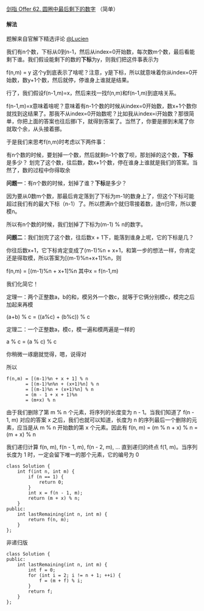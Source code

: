 [剑指 Offer 62. 圆圈中最后剩下的数字](https://leetcode-cn.com/problems/yuan-quan-zhong-zui-hou-sheng-xia-de-shu-zi-lcof/) （简单）


#### 解法

题解来自官解下精选评论 [@Lucien](https://leetcode-cn.com/u/lucien_z/)



我们有n个数，下标从0到n-1，然后从index=0开始数，每次数m个数，最后看能剩下谁。我们假设能剩下的数的**下标**为y，则我们把这件事表示为

f(n,m) = y
这个y到底表示了啥呢？注意，y是下标，所以就意味着你从index=0开始数，数y+1个数，然后就停，停谁身上谁就是结果。

行了，我们假设f(n-1,m)=x，然后来找一找f(n,m)和f(n-1,m)到底啥关系。

f(n-1,m)=x意味着啥呢？意味着有n-1个数的时候从index=0开始数，数x+1个数你就找到这结果了。那我不从index=0开始数呢？比如我从index=i开始数？那很简单，你把上面的答案也往后挪i下，就得到答案了。当然了，你要是挪到末尾了你就取个余，从头接着挪。

于是我们来思考f(n,m)时考虑以下两件事：

有n个数的时候，要划掉一个数，然后就剩n-1个数了呗，那划掉的这个数，**下标**是多少？
划完了这个数，往后数，数x+1个数，停在谁身上谁就是我们的答案。当然了，数的过程中你得取余

**问题一**：有n个数的时候，划掉了谁？**下标**是多少？

因为要从0数m个数，那最后肯定落到了下标为m-1的数身上了，但这个下标可能超过我们有的最大下标（n-1）了。所以攒满n个就归零接着数，逢n归零，所以要模n。

所以有n个数的时候，我们划掉了下标为(m-1) % n的数字。

**问题二**：我们划完了这个数，往后数x + 1下，能落到谁身上呢，它的下标是几？

你往后数x+1，它下标肯定变成了(m-1)%n + x+1，和第一步的想法一样，你肯定还是得取模，所以答案为[(m-1)%n+x+1]%n，则

f(n,m) = [(m-1)%n + x+1]%n
其中x = f(n-1,m)

我们化简它！

定理一：两个正整数a，b的和，模另外一个数c，就等于它俩分别模c，模完之后加起来再模

(a+b) % c = ((a%c) + (b%c)) % c

定理二：一个正整数a，模c，模一遍和模两遍是一样的

a % c = (a % c) % c

你稍微一琢磨就觉得，嗯，说得对

所以
```
f(n,m) = [(m-1)%n + x + 1] % n
       = [(m-1)%n%n + (x+1)%n] % n
       = [(m-1)%n + (x+1)%n] % n
       = (m - 1 + x + 1)%n
       = (m+x) % n
```
由于我们删除了第 m % n 个元素，将序列的长度变为 n - 1。当我们知道了 f(n - 1, m) 对应的答案 x 之后，我们也就可以知道，长度为 n 的序列最后一个删除的元素，应当是从 m % n 开始数的第 x 个元素。因此有 f(n, m) = (m % n + x) % n = (m + x) % n

我们递归计算 f(n, m), f(n - 1, m), f(n - 2, m), ... 直到递归的终点 f(1, m)。当序列长度为 1 时，一定会留下唯一的那个元素，它的编号为 0

```
class Solution {
    int f(int n, int m) {
        if (n == 1) {
            return 0;
        }
        int x = f(n - 1, m);
        return (m + x) % n;
    }
public:
    int lastRemaining(int n, int m) {
        return f(n, m);
    }
};
```

非递归版
```
class Solution {
public:
    int lastRemaining(int n, int m) {
        int f = 0;
        for (int i = 2; i != n + 1; ++i) {
            f = (m + f) % i;
        }
        return f;
    }
};
```
